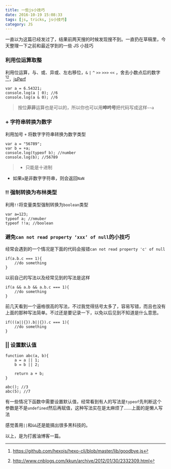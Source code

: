 ```yaml
---
title: 一些js小技巧
date: 2016-10-19 15:08:33
tags: [js, tricks, js小技巧]
category: JS
---
```


一直以为这篇已经发过了，结果前两天搜的时候发现搜不到。一直扔在草稿里，今天整理一下之前和最近学到的一些 JS 小技巧

### 利用位运算取整

利用位运算，与、或、异或、左右移位，`&` `|` `^` `>>` `>>>` `<<` ，舍去小数点后的数字[^1][^2]，[jsPerf](http://jsperf.com/coercion-vs-casting/3)

```
var a = 6.54321;
console.log(a | 0); //6
console.log(a & 0); //6
```

> 按位**非非**运算也是可以的，所以你也可以用**呻吟号**把代码写成这样`~~a`

### + 字符串转换为数字

利用加号 `+` 将数字字符串转换为数字类型

```
var a = "56789";
var b = +a;
console.log(typeof b); //number
console.log(b); //56789
```

> - 只能是十进制

- 如果`a`是非数字字符串，则会返回`NaN`

### !! 强制转换为布林类型

利用`!!`将变量类型强制转换为`boolean`类型

```
var a=123;
typeof a; //nmuber
typeof !!a; //boolean
```

### 避免`can not read property ‘xxx’ of null`的小技巧

经常会遇到的一个情况是下面的代码会报错`can not read property 'c' of null`

```
if(a.b.c === 1){
    //do something
}
```

以前自己的写法以及经常见到的写法是这样

```
if(a && a.b && a.b.c === 1){
    //do something
}
```

前几天看到一个逼格很高的写法，不过我觉得括号太多了，容易写错，而且也没有上面的那种写法简单。不过还是要记录一下，以免以后见到不知道是什么意思。

```
if(((a||{}).b||{}).c === 1){
    //do something
}
```

### || 设置默认值

```
function abc(a, b){
    a = a || 1;
    b = b || 2;

    return a + b;
}

abc(); //3
abc(5); //7
```

有一些情况下函数中需要设置默认值，经常看到有人的写法是`typeof`先判断这个参数是不是`undefined`然后再赋值，这种写法实在是太麻烦了……上面的是懒人写法

感觉善用`||`和`&&`还是能搞出很多黑科技的。

以上，是为打酱油博客一篇。

[^1]: https://github.com/hexojs/hexo-cli/blob/master/lib/goodbye.js
[^2]: http://www.cnblogs.com/kkun/archive/2012/01/30/2332309.html

